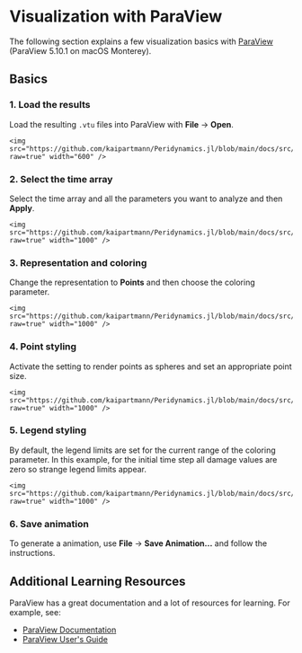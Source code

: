 # Visualization with ParaView

The following section explains a few visualization basics with [ParaView](https://www.paraview.org) (ParaView 5.10.1 on macOS Monterey).

## Basics
### 1. Load the results
Load the resulting `.vtu` files into ParaView with **File** $\rightarrow$ **Open**.
```@raw html
<img src="https://github.com/kaipartmann/Peridynamics.jl/blob/main/docs/src/assets/ParaViewTutorial1.png?raw=true" width="600" />
```

### 2. Select the time array
Select the time array and all the parameters you want to analyze and then **Apply**.
```@raw html
<img src="https://github.com/kaipartmann/Peridynamics.jl/blob/main/docs/src/assets/ParaViewTutorial2.png?raw=true" width="1000" />
```

### 3. Representation and coloring
Change the representation to **Points** and then choose the coloring parameter.
```@raw html
<img src="https://github.com/kaipartmann/Peridynamics.jl/blob/main/docs/src/assets/ParaViewTutorial3.png?raw=true" width="1000" />
```

### 4. Point styling
Activate the setting to render points as spheres and set an appropriate point size.
```@raw html
<img src="https://github.com/kaipartmann/Peridynamics.jl/blob/main/docs/src/assets/ParaViewTutorial4.png?raw=true" width="1000" />
```

### 5. Legend styling
By default, the legend limits are set for the current range of the coloring parameter.
In this example, for the initial time step all damage values are zero so strange legend limits appear.
```@raw html
<img src="https://github.com/kaipartmann/Peridynamics.jl/blob/main/docs/src/assets/ParaViewTutorial5.png?raw=true" width="1000" />
```

### 6. Save animation
To generate a animation, use **File** $\rightarrow$ **Save Animation...** and follow the instructions.

## Additional Learning Resources
ParaView has a great documentation and a lot of resources for learning.
For example, see:

- [ParaView Documentation](https://docs.paraview.org/en/latest/)
- [ParaView User's Guide](https://docs.paraview.org/en/latest/UsersGuide/index.html)
